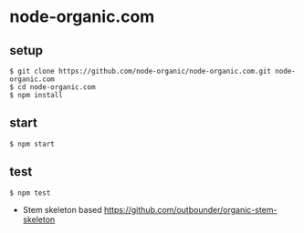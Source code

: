 # node-organic.com

## setup

    $ git clone https://github.com/node-organic/node-organic.com.git node-organic.com
    $ cd node-organic.com
    $ npm install

## start

    $ npm start

## test

    $ npm test

* Stem skeleton based https://github.com/outbounder/organic-stem-skeleton